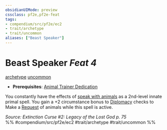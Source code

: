 ```yaml
---
obsidianUIMode: preview
cssclass: pf2e,pf2e-feat
tags:
- compendium/src/pf2e/ec2
- trait/archetype
- trait/uncommon
aliases: ["Beast Speaker"]
---
```

# Beast Speaker  *Feat 4*  
[archetype](/rules/traits/archetype.md)  [uncommon](/rules/traits/uncommon.md)  

- **Prerequisites**: [Animal Trainer Dedication](/compendium/feats/animal-trainer-dedication-ec2.md)

You constantly have the effects of [speak with animals](/compendium/spells/speak-with-animals.md) as a 2nd-level innate primal spell. You gain a +2 circumstance bonus to [Diplomacy](/compendium/skills.md#Diplomacy) checks to Make a [Request](/rules/actions/request.md) of animals while this spell is active.

*Source: Extinction Curse #2: Legacy of the Lost God p. 75*  
%% #compendium/src/pf2e/ec2 #trait/archetype #trait/uncommon %%